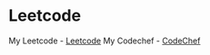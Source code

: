 # Leetcode
My Leetcode - [Leetcode](https://leetcode.com/jrchoudhary2410/)
My Codechef - [CodeChef](https://www.codechef.com/users/hack41)
